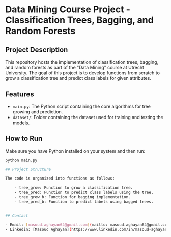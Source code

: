 # Data Mining Course Project - Classification Trees, Bagging, and Random Forests

## Project Description

This repository hosts the implementation of classification trees, bagging, and random forests as part of the "Data Mining" course at Utrecht University. The goal of this project is to develop functions from scratch to grow a classification tree and predict class labels for given attributes.

## Features

- `main.py`: The Python script containing the core algorithms for tree growing and prediction.
- `dataset/`: Folder containing the dataset used for training and testing the models.

## How to Run

Make sure you have Python installed on your system and then run:
```bash
python main.py

## Project Structure

The code is organized into functions as follows:

    - tree_grow: Function to grow a classification tree.
    - tree_pred: Function to predict class labels using the tree.
    - tree_grow_b: Function for bagging implementation.
    - tree_pred_b: Function to predict labels using bagged trees.


## Contact

- Email: [masoud.aghayan64@gmail.com](mailto: masoud.aghayan64@gmail.com)
- Linkedin: [Masoud Aghayan](https://www.linkedin.com/in/masoud-aghayan-131586171/)